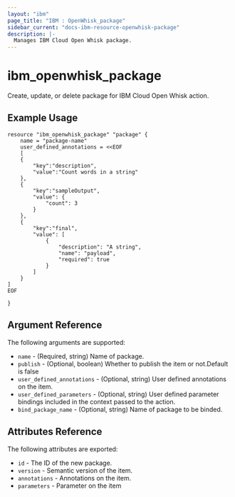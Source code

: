 ```yaml
---
layout: "ibm"
page_title: "IBM : OpenWhisk_package"
sidebar_current: "docs-ibm-resource-openwhisk-package"
description: |-
  Manages IBM Cloud Open Whisk package.
---
```


# ibm\_openwhisk_package

Create, update, or delete package for IBM Cloud Open Whisk action.

## Example Usage

```hcl
resource "ibm_openwhisk_package" "package" {
   	name = "package-name"
	user_defined_annotations = <<EOF
	[
    {
        "key":"description",
        "value":"Count words in a string"
    },
    {
        "key":"sampleOutput",
        "value": {
			"count": 3
		}
    },
    {
        "key":"final",
        "value": [
			{
				"description": "A string",
				"name": "payload",
				"required": true
			}
		]
    }
]
EOF

}
```

## Argument Reference

The following arguments are supported:

* `name` - (Required, string) Name of package.
* `publish` - (Optional, boolean) Whether to publish the item or not.Default is false
* `user_defined_annotations` - (Optional, string) User defined annotations on the item.
* `user_defined_parameters` - (Optional, string) User defined parameter bindings included in the context passed to the action.
* `bind_package_name` - (Optional, string) Name of package to be binded.

## Attributes Reference

The following attributes are exported:

* `id` - The ID of the new package.
* `version` - Semantic version of the item.
* `annotations` -  Annotations on the item.
* `parameters` - Parameter on the item
